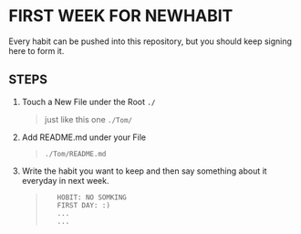 # FIRST WEEK FOR NEWHABIT

Every habit can be pushed into this repository, but you should keep signing here to form it.

## STEPS

1. Touch a New File under the Root <code>./</code>

    > just like this one <code>./Tom/</code>

2. Add README.md under your File

    > <code>./Tom/README.md </code>

3. Write the habit you want to keep and then say something about it everyday in next week.

    > ````
    >    HOBIT: NO SOMKING
    >    FIRST DAY: :)
    >    ...
    >    ...
